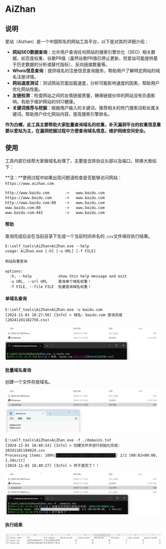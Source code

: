 # AiZhan

## 说明

爱站（Aizhan）是一个中国知名的网站工具平台，以下是对其的详细介绍：

- **网站SEO数据查询**：允许用户查询任何网站的搜索引擎优化（SEO）相关数据，如百度权重、谷歌PR值（虽然谷歌PR值已停止更新，但爱站可能提供基于历史数据的分析或替代指标）、反向链接数量等。
- **Whois信息查询**：提供域名的注册信息查询服务，帮助用户了解特定网站的域名注册详情。
- **网站速度测试**：测试网站页面加载速度，分析可能影响速度的因素，帮助用户优化网站性能。
- **友链检测**：检查网站之间的友情链接质量，确保链接伙伴的网站没有负面影响，有助于维护网站的SEO健康。
- **关键词推荐与挖掘**：根据用户输入的关键词，推荐相关的热门搜索词和长尾关键词，帮助用户优化网站内容，提高搜索引擎排名。

**作为白帽，此工具主要帮助大家批量查询域名的权重，补天漏洞平台的权重信息重要以爱站为主，在漏洞挖掘过程中方便查询域名信息，维护网络空间安全。**

## 使用

工具内部已经帮大家做域名处理了，主要是去除协议头部以及端口，转换大致如下：

**注：**使用过程中如果出现问题请检查是否能够访问网站：`https://www.aizhan.com`

```
http://www.baidu.com       ->   www.baidu.com
https://www.baidu.com      ->   www.baidu.com
http://www.baidu.com:80    ->   www.baidu.com
www.baidu.com:80           ->   www.baidu.com
www.baidu.com:443          ->   www.baidu.com
```

#### 帮助

查询完成后会在当前目录下生成一个当前时间命名的`.csv`文件保存执行结果。

```
E:\self_tools\AiZhan>AiZhan.exe --help
usage: AiZhan.exe [-h] [-u URL] [-f FILE]

网站权重查询

options:
  -h, --help            show this help message and exit
  -u URL, --url URL     查询单个域名权重！
  -f FILE, --file FILE  批量查询域名权重！
```

#### 单域名查询

```
E:\self_tools\AiZhan>AiZhan.exe -u baidu.com
[2024-11-01 18:27:56] [Info] > 域名: baidu.com 查询完成(20241101182756.csv)
```

![image-20241101183626260](.\image\image-20241101183626260.png)

#### 批量域名查询

创建一个文件存放域名。

![image-20241101183943123](.\image\image-20241101183943123.png)

```
E:\self_tools\AiZhan>AiZhan.exe -f ./domains.txt
[2024-11-01 18:40:24] [Info] > 创建文件并进行初始化完成: 20241101184024.csv
Processing items: 100%|███████████████████████████| 2/2 [00:02<00:00,  1.34s/it]
[2024-11-01 18:40:27] [Info] > 终于查完了！！
```

![image-20241101184140275](.\image\image-20241101184140275.png)

#### 执行结果

![image-20241101184251560](.\image\image-20241101184251560.png)
